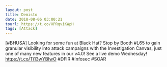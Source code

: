 ```yaml
---
layout: post
title: Demisto
date: 2018-08-06 03:00:21
tourl: https://t.co/XPRqviKWpH
tags: [Attack]
---
```

[#BHUSA] Looking for some fun at Black Hat? Stop by Booth #L65 to gain granular visibility into attack campaigns with the Investigation Canvas, just one of many new features in our v4.0! See a live demo Wednesday! https://t.co/Ti13wYBIwO #DFIR #Infosec #SOAR